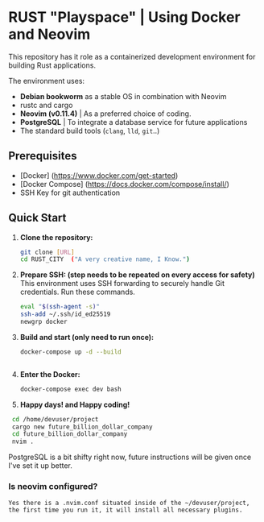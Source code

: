 # RUST "Playspace" | Using Docker and Neovim

This repository has it role as a containerized development environment for building Rust applications.

The environment uses:

- **Debian bookworm** as a stable OS in combination with Neovim
- rustc and cargo
- **Neovim (v0.11.4)** | As a preferred choice of coding.
- **PostgreSQL** | To integrate a database service for future applications
- The standard build tools (`clang`, `lld`, `git`..)

## Prerequisites 
- [Docker] (https://www.docker.com/get-started)
- [Docker Compose] (https://docs.docker.com/compose/install/)
- SSH Key for git authentication

## Quick Start
1. **Clone the repository:**
   ```bash
   git clone [URL]
   cd RUST_CITY  ("A very creative name, I Know.")
   ```
2. **Prepare SSH: (step needs to be repeated on every access for safety)**
   This environment uses SSH forwarding to securely handle Git credentials. Run these commands.
   ```bash
   eval "$(ssh-agent -s)"
   ssh-add ~/.ssh/id_ed25519
   newgrp docker
   ```
3. **Build and start (only need to run once):**
   ```bash
   docker-compose up -d --build
   ```
   ```
4. **Enter the Docker:**
   ```bash
   docker-compose exec dev bash
   ```
5. **Happy days! and Happy coding!**
  ```bash
   cd /home/devuser/project
   cargo new future_billion_dollar_company
   cd future_billion_dollar_company
   nvim .
   ```

PostgreSQL is a bit shifty right now, future instructions will be given once I've set it up better.

### Is neovim configured?
    Yes there is a .nvim.conf situated inside of the ~/devuser/project, the first time you run it, it will install all necessary plugins.


